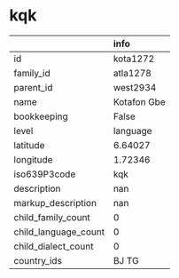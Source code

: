 # kqk
|                      | info        |
|:---------------------|:------------|
| id                   | kota1272    |
| family_id            | atla1278    |
| parent_id            | west2934    |
| name                 | Kotafon Gbe |
| bookkeeping          | False       |
| level                | language    |
| latitude             | 6.64027     |
| longitude            | 1.72346     |
| iso639P3code         | kqk         |
| description          | nan         |
| markup_description   | nan         |
| child_family_count   | 0           |
| child_language_count | 0           |
| child_dialect_count  | 0           |
| country_ids          | BJ TG       |